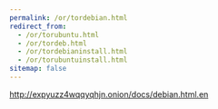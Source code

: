 ```yaml
---
permalink: /or/tordebian.html
redirect_from:
  - /or/torubuntu.html
  - /or/tordeb.html
  - /or/tordebianinstall.html
  - /or/torubuntuinstall.html
sitemap: false
---
```


http://expyuzz4wqqyqhjn.onion/docs/debian.html.en
